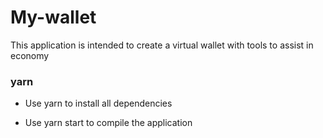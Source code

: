 
# My-wallet

This application is intended to create a virtual wallet with tools to assist in economy


### yarn

- Use yarn to install all dependencies

- Use yarn start to compile the application
